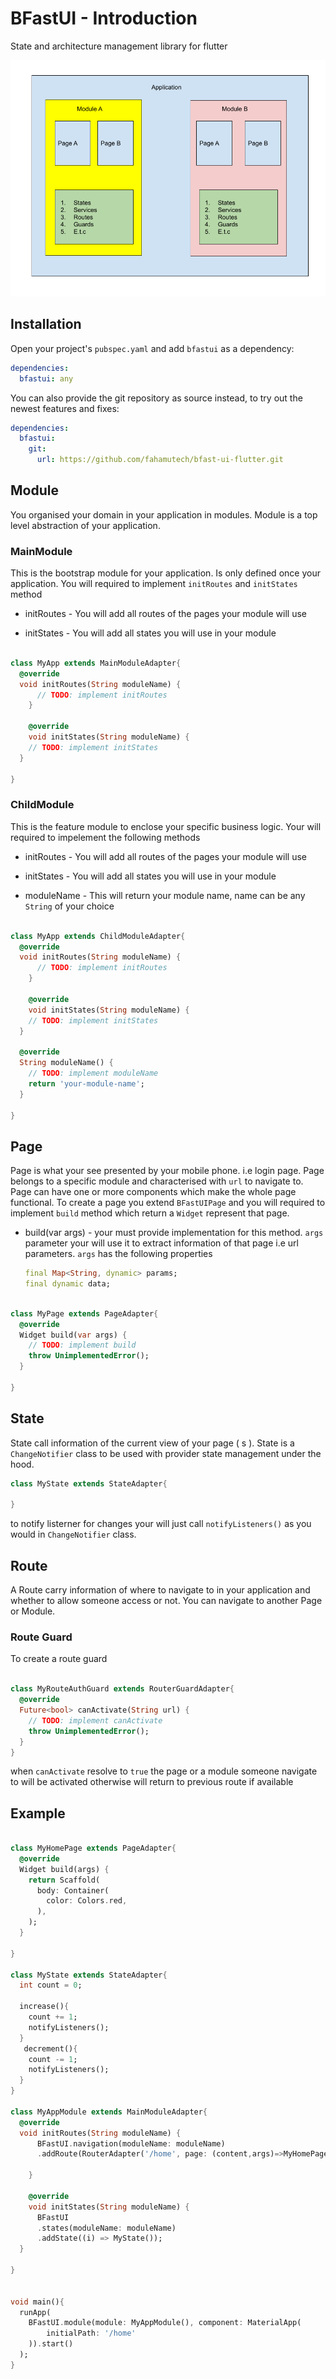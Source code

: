 # BFastUI - Introduction

State and architecture management library for flutter 

![BFast UI](bfastui.png)


## Installation

Open your project's `pubspec.yaml` and add `bfastui` as a dependency:

```yaml
dependencies:
  bfastui: any
```

You can also provide the git repository as source instead, to try out the newest features and fixes:

```yaml
dependencies:
  bfastui:
    git:
      url: https://github.com/fahamutech/bfast-ui-flutter.git
```

## Module

You organised your domain in your application in modules. Module is a top level abstraction of your
application. 
    
### MainModule

This is the bootstrap module for your application.
Is only defined once your application.
You will required to implement `initRoutes` and `initStates` method

* initRoutes - You will add all routes of the pages your module will use

* initStates - You will add all states you will use in your module


```dart

class MyApp extends MainModuleAdapter{
  @override
  void initRoutes(String moduleName) {
      // TODO: implement initRoutes
    }
  
    @override
    void initStates(String moduleName) {
    // TODO: implement initStates
  }

}

```
    
### ChildModule

This is the feature module to enclose your specific business logic. Your will required to impelement the following methods

* initRoutes - You will add all routes of the pages your module will use

* initStates - You will add all states you will use in your module

* moduleName - This will return your module name, name can be any `String` of your choice


```dart

class MyApp extends ChildModuleAdapter{
  @override
  void initRoutes(String moduleName) {
      // TODO: implement initRoutes
    }
  
    @override
    void initStates(String moduleName) {
    // TODO: implement initStates
  }

  @override
  String moduleName() {
    // TODO: implement moduleName
    return 'your-module-name';
  }

}
```


## Page

Page is what your see presented by your mobile phone. i.e  login page. Page belongs to a specific module and characterised with `url` to navigate to. Page can have one or more components which make the whole page functional. To create a page you extend `BFastUIPage` and you will required to implement `build` method which return a `Widget` represent that page.

* build(var args) - your must provide implementation for this method. `args` parameter your will use it to extract information of that page i.e url parameters. `args` has the following properties

    ```dart
    final Map<String, dynamic> params;
    final dynamic data;  
    ```


```dart

class MyPage extends PageAdapter{
  @override
  Widget build(var args) {
    // TODO: implement build
    throw UnimplementedError();
  }

}
```

## State

State call information of the current view of your page ( s ).
State is a `ChangeNotifier` class to be used with provider state management under the hood.

```dart
class MyState extends StateAdapter{
  
}
```

to notify listerner for changes your will just call `notifyListeners()`
as you would in `ChangeNotifier` class.

## Route

A Route carry information of where to navigate to in your application and whether
to allow someone access or not. You can navigate to another Page or Module.



### Route Guard

To create a route guard

```dart

class MyRouteAuthGuard extends RouterGuardAdapter{
  @override
  Future<bool> canActivate(String url) {
    // TODO: implement canActivate
    throw UnimplementedError();
  }
}
```

when `canActivate` resolve to `true` the page or a module someone navigate to
will be activated otherwise will return to previous route if available


## Example

```dart

class MyHomePage extends PageAdapter{
  @override
  Widget build(args) {
    return Scaffold(
      body: Container(
        color: Colors.red,
      ),
    );
  }

}

class MyState extends StateAdapter{
  int count = 0;

  increase(){
    count += 1;
    notifyListeners();
  }
   decrement(){
    count -= 1;
    notifyListeners();
  }
}

class MyAppModule extends MainModuleAdapter{
  @override
  void initRoutes(String moduleName) {
      BFastUI.navigation(moduleName: moduleName)
      .addRoute(RouterAdapter('/home', page: (content,args)=>MyHomePage()));

    }
  
    @override
    void initStates(String moduleName) {
      BFastUI
      .states(moduleName: moduleName)
      .addState((i) => MyState());
  }

}


void main(){
  runApp(
    BFastUI.module(module: MyAppModule(), component: MaterialApp(
        initialPath: '/home'
    )).start()
  );
}

```

